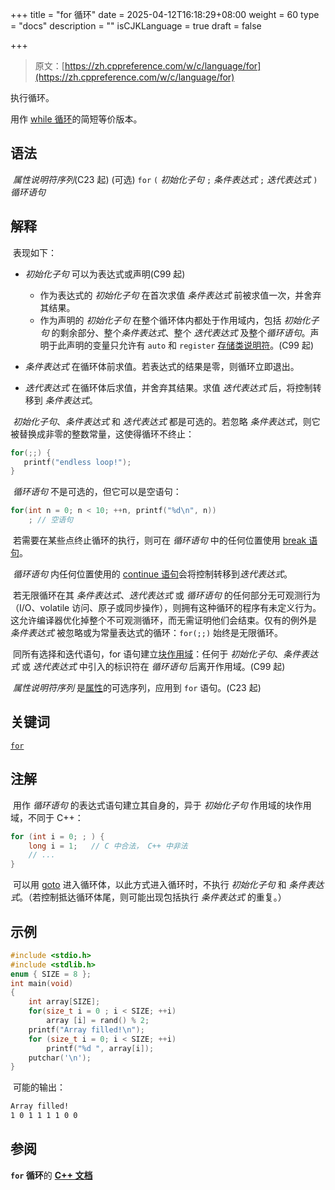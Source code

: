 +++
title = "for 循环"
date = 2025-04-12T16:18:29+08:00
weight = 60
type = "docs"
description = ""
isCJKLanguage = true
draft = false

+++

> 原文：[https://zh.cppreference.com/w/c/language/for](https://zh.cppreference.com/w/c/language/for)

执行循环。

用作 [while 循环](https://zh.cppreference.com/w/c/language/while)的简短等价版本。

## 语法

​	*属性说明符序列*(C23 起) (可选) `for` `(` *初始化子句* `;` *条件表达式* `;` *迭代表达式* `)` *循环语句*

## 解释

​	表现如下：

- *初始化子句* 可以为表达式或声明(C99 起)
  - 作为表达式的 *初始化子句* 在首次求值 *条件表达式* 前被求值一次，并舍弃其结果。
  - 作为声明的 *初始化子句* 在整个循环体内都处于作用域内，包括 *初始化子句* 的剩余部分、整个*条件表达式*、整个 *迭代表达式* 及整个*循环语句*。声明于此声明的变量只允许有 `auto` 和 `register` [存储类说明符](https://zh.cppreference.com/w/c/language/storage_duration)。(C99 起)

- *条件表达式* 在循环体前求值。若表达式的结果是零，则循环立即退出。
- *迭代表达式* 在循环体后求值，并舍弃其结果。求值 *迭代表达式* 后，将控制转移到 *条件表达式*。

​	*初始化子句*、*条件表达式* 和 *迭代表达式* 都是可选的。若忽略 *条件表达式*，则它被替换成非零的整数常量，这使得循环不终止：

```c
for(;;) {
   printf("endless loop!");
}
```

​	*循环语句* 不是可选的，但它可以是空语句：

```c
for(int n = 0; n < 10; ++n, printf("%d\n", n))
    ; // 空语句
```

​	若需要在某些点终止循环的执行，则可在 *循环语句* 中的任何位置使用 [break 语句](https://zh.cppreference.com/w/c/language/break)。

​	*循环语句* 内任何位置使用的 [continue 语句](https://zh.cppreference.com/w/c/language/continue)会将控制转移到*迭代表达式*。

​	若无限循环在其 *条件表达式*、*迭代表达式* 或 *循环语句* 的任何部分无可观测行为（I/O、volatile 访问、原子或同步操作），则拥有这种循环的程序有未定义行为。这允许编译器优化掉整个不可观测循环，而无需证明他们会结束。仅有的例外是 *条件表达式* 被忽略或为常量表达式的循环：`for(;;)` 始终是无限循环。

​	同所有选择和迭代语句，for 语句建立[块作用域](https://zh.cppreference.com/w/c/language/scope)：任何于 *初始化子句*、*条件表达式* 或 *迭代表达式* 中引入的标识符在 *循环语句* 后离开作用域。(C99 起)

​	*属性说明符序列* 是[属性](https://zh.cppreference.com/w/c/language/attributes)的可选序列，应用到 `for` 语句。(C23 起)

## 关键词

[`for`](https://zh.cppreference.com/w/c/keyword/for)

## 注解

​	用作 *循环语句* 的表达式语句建立其自身的，异于 *初始化子句* 作用域的块作用域，不同于 C++：

```c
for (int i = 0; ; ) {
    long i = 1;   // C 中合法， C++ 中非法
    // ...
}
```

​	可以用 [goto](https://zh.cppreference.com/w/c/language/goto) 进入循环体，以此方式进入循环时，不执行 *初始化子句* 和 *条件表达式*。（若控制抵达循环体尾，则可能出现包括执行 *条件表达式* 的重复。）

## 示例

```c
#include <stdio.h>
#include <stdlib.h>
enum { SIZE = 8 };
int main(void)
{
    int array[SIZE];
    for(size_t i = 0 ; i < SIZE; ++i)
        array [i] = rand() % 2;
    printf("Array filled!\n");
    for (size_t i = 0; i < SIZE; ++i)
        printf("%d ", array[i]);
    putchar('\n');
}
```

​	可能的输出：

```txt
Array filled!
1 0 1 1 1 1 0 0
```

## 参阅

**`for` 循环**的 **[C++ 文档](https://zh.cppreference.com/w/cpp/language/for)**